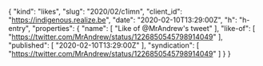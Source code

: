 {
  "kind": "likes",
  "slug": "2020/02/c1imn",
  "client_id": "https://indigenous.realize.be",
  "date": "2020-02-10T13:29:00Z",
  "h": "h-entry",
  "properties": {
    "name": [
      "Like of @MrAndrew's tweet"
    ],
    "like-of": [
      "https://twitter.com/MrAndrew/status/1226850545798914049"
    ],
    "published": [
      "2020-02-10T13:29:00Z"
    ],
    "syndication": [
      "https://twitter.com/MrAndrew/status/1226850545798914049"
    ]
  }
}
